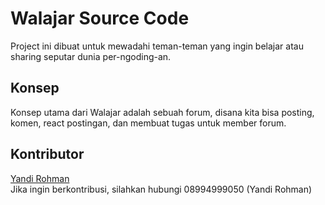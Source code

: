 # Walajar Source Code
Project ini dibuat untuk mewadahi teman-teman yang ingin belajar atau sharing seputar dunia per-ngoding-an.

## Konsep
Konsep utama dari Walajar adalah sebuah forum, disana kita bisa posting, komen, react postingan, dan membuat tugas untuk member forum.

## Kontributor

[Yandi Rohman](https://github.com/yandyrohman)<br/>
Jika ingin berkontribusi, silahkan hubungi 08994999050 (Yandi Rohman)

